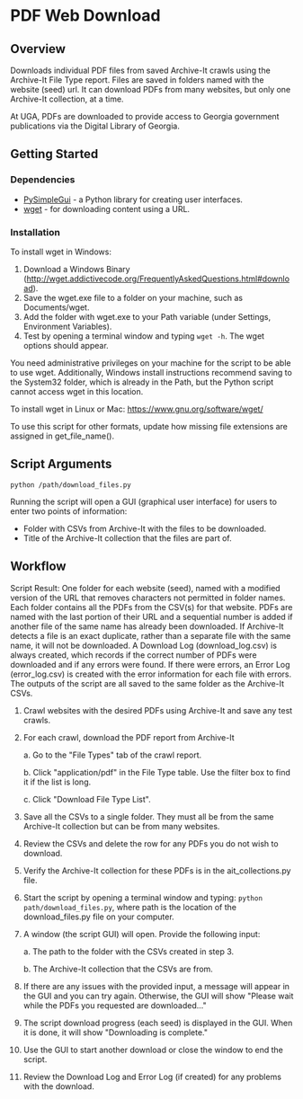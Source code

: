 # PDF Web Download

## Overview

Downloads individual PDF files from saved Archive-It crawls using the Archive-It File Type report.
Files are saved in folders named with the website (seed) url.
It can download PDFs from many websites, but only one Archive-It collection, at a time.

At UGA, PDFs are downloaded to provide access to Georgia government publications via the Digital Library of Georgia.


## Getting Started

### Dependencies

- [PySimpleGui](https://www.pysimplegui.org/en/latest/) - a Python library for creating user interfaces.
- [wget](https://www.gnu.org/software/wget/) - for downloading content using a URL. 

### Installation

To install wget in Windows:
1. Download a Windows Binary (<http://wget.addictivecode.org/FrequentlyAskedQuestions.html#download>).
2. Save the wget.exe file to a folder on your machine, such as Documents/wget.
3. Add the folder with wget.exe to your Path variable (under Settings, Environment Variables).
4. Test by opening a terminal window and typing `wget -h`. The wget options should appear.

You need administrative privileges on your machine for the script to be able to use wget. Additionally, Windows install instructions recommend saving to the System32 folder, which is already in the Path, but the Python script cannot access wget in this location.

To install wget in Linux or Mac: <https://www.gnu.org/software/wget/>

To use this script for other formats, update how missing file extensions are assigned in get_file_name().

## Script Arguments

```python /path/download_files.py```

Running the script will open a GUI (graphical user interface) for users to enter two points of information:
* Folder with CSVs from Archive-It with the files to be downloaded.
* Title of the Archive-It collection that the files are part of.

## Workflow
Script Result: 
One folder for each website (seed), named with a modified version of the URL that removes characters not permitted in folder names.
Each folder contains all the PDFs from the CSV(s) for that website. PDFs are named with the last portion of their URL and a sequential number is added if another file of the same name has already been downloaded. If Archive-It detects a file is an exact duplicate, rather than a separate file with the same name, it will not be downloaded.
A Download Log (download_log.csv) is always created, which records if the correct number of PDFs were downloaded and if any errors were found.
If there were errors, an Error Log (error_log.csv) is created with the error information for each file with errors. 
The outputs of the script are all saved to the same folder as the Archive-It CSVs.

1. Crawl websites with the desired PDFs using Archive-It and save any test crawls.
   

2. For each crawl, download the PDF report from Archive-It
   
   a. Go to the "File Types" tab of the crawl report.
   
   b. Click "application/pdf" in the File Type table. Use the filter box to find it if the list is long.
   
   c. Click "Download File Type List".
   

3. Save all the CSVs to a single folder. They must all be from the same Archive-It collection but can be from many websites.
   

4. Review the CSVs and delete the row for any PDFs you do not wish to download.
   

5. Verify the Archive-It collection for these PDFs is in the ait_collections.py file.
   

6. Start the script by opening a terminal window and typing: `python path/download_files.py`, where path is the location of the download_files.py file on your computer.
   

7. A window (the script GUI) will open. Provide the following input:
   
   a. The path to the folder with the CSVs created in step 3.
   
   b. The Archive-It collection that the CSVs are from.


8. If there are any issues with the provided input, a message will appear in the GUI and you can try again. Otherwise, the GUI will show "Please wait while the PDFs you requested are downloaded..."


9. The script download progress (each seed) is displayed in the GUI. When it is done, it will show "Downloading is complete."


10. Use the GUI to start another download or close the window to end the script.


11. Review the Download Log and Error Log (if created) for any problems with the download.
